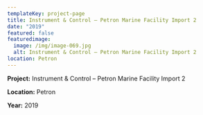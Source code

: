 ```yaml
---
templateKey: project-page
title: Instrument & Control – Petron Marine Facility Import 2
date: "2019"
featured: false
featuredimage:
  image: /img/image-069.jpg
  alt: Instrument & Control – Petron Marine Facility Import 2
location: Petron
---
```

**Project:** Instrument & Control – Petron Marine Facility Import 2

**Location:** Petron

**Year:** 2019